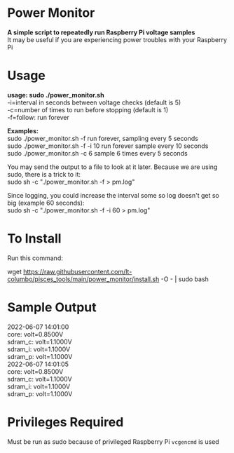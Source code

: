 # Power Monitor

**A simple script to repeatedly run Raspberry Pi voltage samples**  
It may be useful if you are experiencing power troubles with your Raspberry Pi

# Usage

**usage: sudo ./power_monitor.sh**  
   -i=interval in seconds between voltage checks (default is 5)  
   -c=number of times to run before stopping (default is 1)  
   -f=follow: run forever  
   
 **Examples:**  
 sudo ./power_monitor.sh -f run forever, sampling every 5 seconds  
 sudo ./power_monitor.sh -f -i 10 run forever sample every 10 seconds  
 sudo ./power_monitor.sh -c 6  sample 6 times every 5 seconds  

You may send the output to a file to look at it later. Because we are using sudo, there is a trick to it:  
sudo sh -c "./power_monitor.sh -f > pm.log"  

Since logging, you could increase the interval some so log doesn't get so big (example 60 seconds):  
sudo sh -c "./power_monitor.sh -f -i 60 > pm.log"  

# To Install

Run this command:

wget https://raw.githubusercontent.com/lt-columbo/pisces_tools/main/power_monitor/install.sh -O - | sudo bash

# Sample Output

2022-06-07 14:01:00  
core:	volt=0.8500V  
sdram_c:	volt=1.1000V  
sdram_i:	volt=1.1000V  
sdram_p:	volt=1.1000V  
2022-06-07 14:01:05  
core:	volt=0.8500V  
sdram_c:	volt=1.1000V  
sdram_i:	volt=1.1000V  
sdram_p:	volt=1.1000V 

# Privileges Required

Must be run as sudo because of privileged Raspberry Pi `vcgencmd` is used
